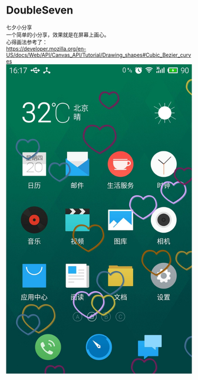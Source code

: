 # DoubleSeven
七夕小分享</br>
一个简单的小分享，效果就是在屏幕上画心。</br>
心得画法参考了：</br>
https://developer.mozilla.org/en-US/docs/Web/API/Canvas_API/Tutorial/Drawing_shapes#Cubic_Bezier_curves </br>
![image](https://github.com/achenglike/DoubleSeven/raw/master/pics/20150820161749.jpg)
